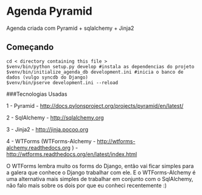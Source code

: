 Agenda Pyramid
==============

Agenda criada com Pyramid + sqlalchemy + Jinja2

Começando
---------------
```
cd < directory containing this file >
$venv/bin/python setup.py develop #instala as dependencias do projeto
$venv/bin/initialize_agenda_db development.ini #inicia o banco de dados (vulgo syncdb do Django)
$venv/bin/pserve development.ini --reload
```

###Tecnologias Usadas

1 - Pyramid - http://docs.pylonsproject.org/projects/pyramid/en/latest/

2 - SqlAlchemy - http://sqlalchemy.org

3 - Jinja2 - http://jinja.pocoo.org

4 - WTForms (WTForms-Alchemy - http://wtforms-alchemy.readthedocs.org ) - http://wtforms.readthedocs.org/en/latest/index.html


O WTForms lembra muito os forms do Django, então vai ficar simples para a galera que conhece o Django trabalhar com ele. E o WTForms-Alchemy é uma alternativa mais simples de trabalhar em conjunto com o SqlAlchemy, não falo mais sobre os dois por que eu conheci recentemente :)
